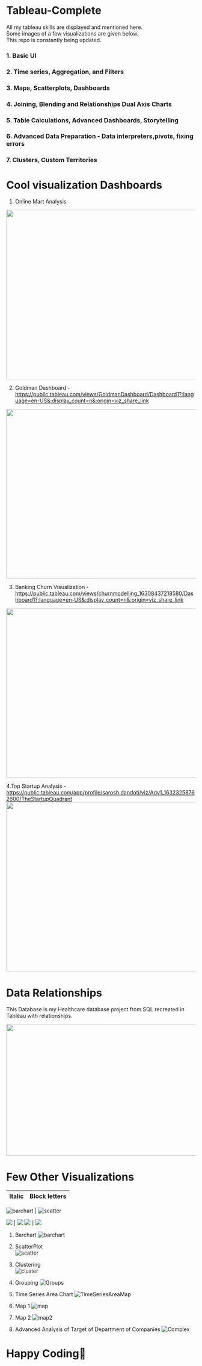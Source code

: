 # Tableau-Complete
All my tableau skills are displayed and mentioned here.  
Some images of a few visualizations are given below.  
This repo is constantly being updated.

### 1. Basic UI
### 2. Time series, Aggregation, and Filters
### 3. Maps, Scatterplots, Dashboards
### 4. Joining, Blending and Relationships Dual Axis Charts
### 5. Table Calculations, Advanced Dashboards, Storytelling
### 6. Advanced Data Preparation - Data interpreters,pivots, fixing errors
### 7. Clusters, Custom Territories

# Cool visualization Dashboards

1. Online Mart Analysis 
<img src="https://user-images.githubusercontent.com/75985765/136879679-3caac040-ff72-4def-9335-e1c82c0f875e.png" width="750" height="450">


2. Goldman Dashboard - https://public.tableau.com/views/GoldmanDashboard/Dashboard1?:language=en-US&:display_count=n&:origin=viz_share_link
<img src="https://user-images.githubusercontent.com/75985765/134329337-1fb5cf03-3694-4aff-83fa-df07ba243d51.png" width="750" height="450">


3. Banking Churn Visualization - https://public.tableau.com/views/churnmodelling_16308437218580/Dashboard1?:language=en-US&:display_count=n&:origin=viz_share_link
<img src="https://user-images.githubusercontent.com/75985765/134329349-a28c8a7a-0a9d-4b8a-809d-2d28838ca0cd.png" width="750" height="450">


4.Top Startup Analysis - https://public.tableau.com/app/profile/sarosh.dandoti/viz/Adv1_16323258762600/TheStartupQuadrant
<img src="https://user-images.githubusercontent.com/75985765/134608217-c7b47b83-a3d1-4ad8-bdab-6641be7078d2.png" width="750" height="450">


# Data Relationships
This Database is my Healthcare database project from SQL recreated in Tableau with relationships.

<img src="https://user-images.githubusercontent.com/75985765/136703047-6316235c-9e7f-4845-bf30-d5f4165b1992.png" width="600" height="350">


# Few Other Visualizations

| Italic             |  Block letters |
:-------------------------:|:-------------------------:
![barchart](https://user-images.githubusercontent.com/75985765/134331940-88a818bd-ee28-41fa-adb8-1a36f3311234.png)
  |  ![scatter](https://user-images.githubusercontent.com/75985765/134331981-b5418b80-551c-4af7-a841-5d0493320398.png)

![](outputs/output_Biotouch/18-15_02-02-2018/Verification/ITALIC/ITALIC_movementPoints_notbalanced_roc.png)  |  ![](outputs/output_Biotouch/18-15_02-02-2018/Verification/BLOCK_LETTERS/BLOCK_LETTERS_movementPoints_notbalanced_roc.png)
![](outputs/output_Biotouch/18-15_02-02-2018/Verification/ITALIC/ITALIC_movementPoints_notbalanced_frrVSfpr.png)  |  ![](outputs/output_Biotouch/18-15_02-02-2018/Verification/BLOCK_LETTERS/BLOCK_LETTERS_movementPoints_notbalanced_frrVSfpr.png)

1. Barchart
![barchart](https://user-images.githubusercontent.com/75985765/134331940-88a818bd-ee28-41fa-adb8-1a36f3311234.png)

2. ScatterPlot  
![scatter](https://user-images.githubusercontent.com/75985765/134331981-b5418b80-551c-4af7-a841-5d0493320398.png)

3. Clustering  
![cluster](https://user-images.githubusercontent.com/75985765/134332044-0afe466c-e3c1-461a-ac3d-6de2c5649f8a.png)  
 
4. Grouping
![Groups](https://user-images.githubusercontent.com/75985765/134332079-80c1cac0-f97d-457f-b0ea-b02229e9eeac.png)

5. Time Series Area Chart
![TimeSeriesAreaMap](https://user-images.githubusercontent.com/75985765/134332135-5e46e379-1530-43db-bf1d-79d9ae704718.png)

6. Map 1
![map](https://user-images.githubusercontent.com/75985765/134332196-b15b8f98-1308-4823-92ac-b266a390ca81.png)

7. Map 2 
![map2](https://user-images.githubusercontent.com/75985765/134332225-d2bd4b17-a908-47a1-a7d2-14aa3aaf7f32.png)

8. Advanced Analysis of Target of Department of Companies
![Complex](https://user-images.githubusercontent.com/75985765/134332328-d5c7ab3d-6742-4f86-b989-29c77845e290.png)


# Happy Coding🙂
